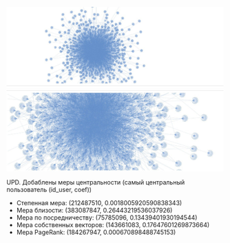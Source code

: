 
![alt text](https://github.com/MadBunny0/Intelligent_systems_and_technologies/blob/main/Lab_2_graph_vk/img/1.jpeg)
![alt text](https://github.com/MadBunny0/Intelligent_systems_and_technologies/blob/main/Lab_2_graph_vk/img/2.jpeg)


UPD. Добаблены меры центральности (самый центральный пользователь (id_user, coef))
- Степенная мера: (212487510, 0.0018005920590838343)
- Мера близости: (383087847, 0.26443219536037926)
- Мера по посредничеству: (75785096, 0.13439401930194544)
- Мера собственных векторов: (143661083, 0.17647601269873664)
- Мера PageRank: (184267947, 0.000670898488745153)
